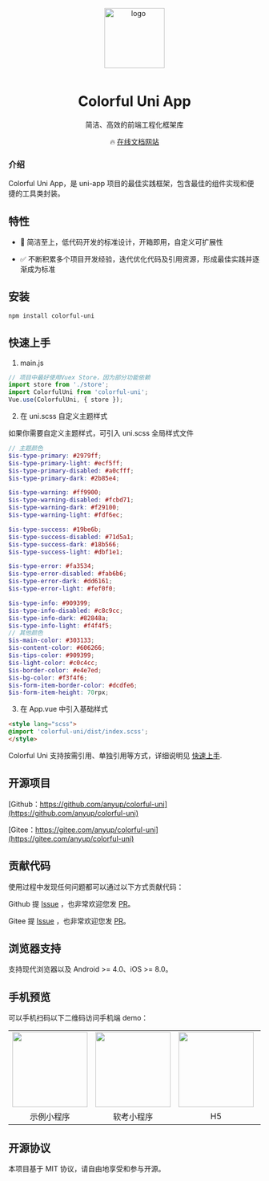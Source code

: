 <p align="center">
    <img alt="logo" src="https://www.anyup.cn/static/anyup/images/logo-heart-transparent.png" width="120" style="margin-bottom: 10px;">
</p>

<h1 align="center">Colorful Uni App</h1>

<p align="center">简洁、高效的前端工程化框架库</p>

<p align="center">
  🔥 <a href="https://www.anyup.cn/">在线文档网站</a>
</p>

### 介绍

Colorful Uni App，是 uni-app 项目的最佳实践框架，包含最佳的组件实现和便捷的工具类封装。

## 特性

- 🚀 简洁至上，低代码开发的标准设计，开箱即用，自定义可扩展性

- ✅ 不断积累多个项目开发经验，迭代优化代码及引用资源，形成最佳实践并逐渐成为标准

## 安装

```bash
npm install colorful-uni
```

## 快速上手

1. main.js

```js
// 项目中最好使用Vuex Store，因为部分功能依赖
import store from './store';
import ColorfulUni from 'colorful-uni';
Vue.use(ColorfulUni, { store });
```

2. 在 uni.scss 自定义主题样式

如果你需要自定义主题样式，可引入 uni.scss 全局样式文件

```scss
// 主题颜色
$is-type-primary: #2979ff;
$is-type-primary-light: #ecf5ff;
$is-type-primary-disabled: #a0cfff;
$is-type-primary-dark: #2b85e4;

$is-type-warning: #ff9900;
$is-type-warning-disabled: #fcbd71;
$is-type-warning-dark: #f29100;
$is-type-warning-light: #fdf6ec;

$is-type-success: #19be6b;
$is-type-success-disabled: #71d5a1;
$is-type-success-dark: #18b566;
$is-type-success-light: #dbf1e1;

$is-type-error: #fa3534;
$is-type-error-disabled: #fab6b6;
$is-type-error-dark: #dd6161;
$is-type-error-light: #fef0f0;

$is-type-info: #909399;
$is-type-info-disabled: #c8c9cc;
$is-type-info-dark: #82848a;
$is-type-info-light: #f4f4f5;
// 其他颜色
$is-main-color: #303133;
$is-content-color: #606266;
$is-tips-color: #909399;
$is-light-color: #c0c4cc;
$is-border-color: #e4e7ed;
$is-bg-color: #f3f4f6;
$is-form-item-border-color: #dcdfe6;
$is-form-item-height: 70rpx;
```

3. 在 App.vue 中引入基础样式

```html
<style lang="scss">
@import 'colorful-uni/dist/index.scss';
</style>

```

Colorful Uni 支持按需引用、单独引用等方式，详细说明见 [快速上手](https://www.anyup.cn/site/zh/uniui/guide/quickstart.html).

## 开源项目

[Github：https://github.com/anyup/colorful-uni](https://github.com/anyup/colorful-uni)

[Gitee：https://gitee.com/anyup/colorful-uni](https://gitee.com/anyup/colorful-uni)


## 贡献代码

使用过程中发现任何问题都可以通过以下方式贡献代码：

Github 提 [Issue](https://github.com/anyup/colorful-uni/issues) ，也非常欢迎您发 [PR](https://github.com/anyup/colorful-uni/pulls)。

Gitee 提 [Issue](https://gitee.com/anyup/colorful-uni/issues) ，也非常欢迎您发 [PR](https://gitee.com/anyup/colorful-uni/pulls)。

## 浏览器支持

支持现代浏览器以及 Android >= 4.0、iOS >= 8.0。

## 手机预览

可以手机扫码以下二维码访问手机端 demo：

<table class="table">
    <tr>
        <td><img src="https://www.anyup.cn/static/anyup/images/qr_wx.png" width="150" height="150" ></td>
	    <td><img src="https://www.anyup.cn/static/anyup/images/qr_wx_youti.jpg" width="150" height="150" ></td>
	    <td><img src="https://www.anyup.cn/static/anyup/images/qr_h5.png" width="150" height="150" ></td>
	    <td><img src="https://www.anyup.cn/static/anyup/images/qr_android.png" width="150" height="150" ></td>
    </tr>
    <tr>
        <td align="center">示例小程序</td>
	    <td align="center">软考小程序</td>
	    <td align="center">H5</td>
	    <td align="center">Android</td>
    </tr>
</table>

## 开源协议

本项目基于 MIT 协议，请自由地享受和参与开源。
